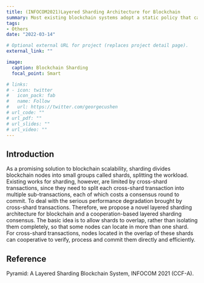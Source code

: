 ```yaml
---
title: (INFOCOM2021)Layered Sharding Architecture for Blockchain
summary: Most existing blockchain systems adopt a static policy that cannot efciently deal with the dynamic environment in the blockchain system, i.e., joining and leaving of nodes, and malicious attack. Therefore, we propose a novel dynamic sharding-based blockchain framework to achieve a good balance between performance and security without compromising scalability under a dynamic environment.
tags:
- Others
date: "2022-03-14"

# Optional external URL for project (replaces project detail page).
external_link: ""

image:
  caption: Blockchain Sharding 
  focal_point: Smart

# links:
# - icon: twitter
#   icon_pack: fab
#   name: Follow
#   url: https://twitter.com/georgecushen
# url_code: ""
# url_pdf: ""
# url_slides: ""
# url_video: ""
---
```


## Introduction

As a promising solution to blockchain scalability, sharding divides blockchain nodes into small groups called shards, splitting the workload. Existing works for sharding, however, are limited by cross-shard transactions, since they need to split each cross-shard transaction into multiple sub-transactions, each of which costs a consensus round to commit. To deal with the serious performance degradation brought by cross-shard transactions. Therefore, we propose a novel layered sharding architecture for blockchain and a cooperation-based layered sharding consensus. The basic idea is to allow shards to overlap, rather than isolating them completely, so that some nodes can locate in more than one shard. For cross-shard transactions, nodes located in the overlap of these shards can cooperative to verify, process and commit them directly and efficiently.

## Reference

 Pyramid: A Layered Sharding Blockchain System, INFOCOM 2021 (CCF-A).

